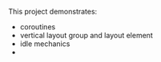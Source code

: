 This project demonstrates:  
- coroutines
- vertical layout group and layout element
- idle mechanics
- 

